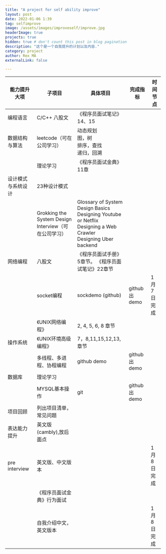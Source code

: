 ```yaml
---
title: "A project for self ability improve"
layout: post
date: 2022-01-06 1:39
tag: selfimprove
image: /assets/images/improveself/improve.jpg
headerImage: true
projects: true
hidden: true # don't count this post in blog pagination
description: "这个是一个自我提升的计划以及内容."
category: project
author: Rex MA
externalLink: false

---
```



| 能力提升大项       | 子项目                                               | 具体项目                                                     | 完成指标     | 时间节点   |
| ------------------ | ---------------------------------------------------- | ------------------------------------------------------------ | ------------ | ---------- |
| 编程语言           | C/C++ 八股文                                         | 《程序员面试笔记》14、15                                     |              |            |
| 数据结构与算法     | leetcode（可在公司学习）                             | 动态规划<br>图，树<br>排序，查找<br>递归，回溯               |              |            |
|                    | 理论学习                                             | 《程序员面试金典》11章                                       |              |            |
| 设计模式与系统设计 | 23种设计模式                                         |                                                              |              |            |
|                    | Grokking the System Design Interview（可在公司学习） | Glossary of System Design Basics<br>Designing Youtube or Netflix<br>Designing a Web Crawler<br>Designing Uber backend |              |            |
| 网络编程           | 八股文                                               | 《程序员面试手册》5章节。 《程序员面试笔记》22章节           |              |            |
|                    | socket编程                                           | sockdemo (github)                                            | github出demo | 1月7日完成 |
|                    | 《UNIX网络编程》                                     | 2, 4, 5, 6, 8 章节                                           |              |            |
| 操作系统           | 《UNIX环境高级编程》                                 | 7，8,11,15,12,13,章节                                        |              |            |
|                    | 多线程、多进程、协程编程                             | github demo                                                  | github出demo |            |
| 数据库             | 理论学习                                             |                                                              |              |            |
|                    | MYSQL基本操作                                        | git                                                          | github出demo |            |
| 项目回顾           | 列出项目清单，常见问题                               |                                                              |              |            |
| 表达能力提升       | 英文版(cambly),放后面点                              |                                                              |              |            |
| pre interview      | 英文版、中文版本                                     |                                                              |              | 1月8日完成 |
|                    | 《程序员面试金典》行为面试                           |                                                              |              |            |
|                    | 自我介绍中文，英文版本                               |                                                              |              | 1月8日完成 |



